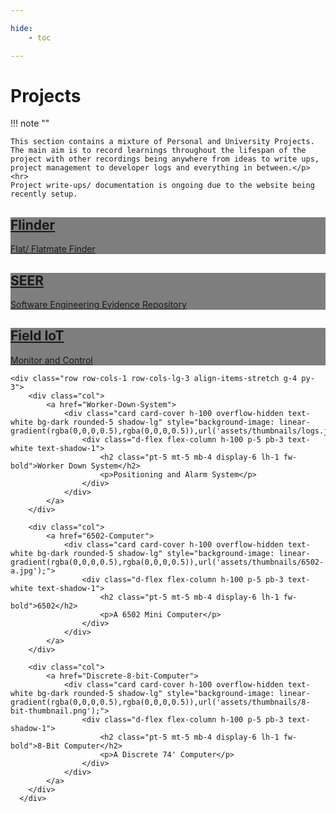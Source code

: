 ```yaml
---

hide:
    - toc

---
```

# Projects

!!! note ""

    This section contains a mixture of Personal and University Projects. The main aim is to record learnings throughout the lifespan of the project with other recordings being anywhere from ideas to write ups, project management to developer logs and everything in between.</p>
    <hr>
    Project write-ups/ documentation is ongoing due to the website being recently setup.

<div class="container px-4 py-2" id="custom-cards">
    <div class="row row-cols-1 row-cols-lg-3 align-items-stretch g-4 py-3">
        <div class="col">
            <a href="Flinder">
                <div class="card card-cover h-100 overflow-hidden text-white bg-dark rounded-5 shadow-lg" style="background-image: linear-gradient(rgba(0,0,0,0.5),rgba(0,0,0,0.5)),url('assets/thumbnails/house.jpg');">
                    <div class="d-flex flex-column h-100 p-5 pb-3 text-white text-shadow-1">
                        <h2 class="pt-5 mt-5 mb-4 display-6 lh-1 fw-bold">Flinder</h2>
                        <p>Flat/ Flatmate Finder</p>
                    </div>
                </div>
            </a>
        </div>
        <div class="col">
            <a href="SEER">
                <div class="card card-cover h-100 overflow-hidden text-white bg-dark rounded-5 shadow-lg" style="background-image: linear-gradient(rgba(0,0,0,0.5),rgba(0,0,0,0.5)),url('assets/thumbnails/books.jpg');">
                <div class="d-flex flex-column h-100 p-5 pb-3 text-white text-shadow-1">
                    <h2 class="pt-5 mt-5 mb-4 display-6 lh-1 fw-bold">SEER</h2>
                    <p>Software Engineering Evidence Repository</p>
                    </div>
                </div>
            </a>
        </div>
        <div class="col">
            <a href="Water-Tank">    
            <div class="card card-cover h-100 overflow-hidden text-white bg-dark rounded-5 shadow-lg" style="background-image: linear-gradient(rgba(0,0,0,0.5),rgba(0,0,0,0.5)),url('assets/thumbnails/field.jpg');">
                <div class="d-flex flex-column h-100 p-5 pb-3 text-shadow-1">
                    <h2 class="pt-5 mt-5 mb-4 display-6 lh-1 fw-bold">Field IoT</h2>
                    <p>Monitor and Control</p>
                    </div>
                </div>
            </a>
        </div>
    </div>

    <div class="row row-cols-1 row-cols-lg-3 align-items-stretch g-4 py-3">
        <div class="col">
            <a href="Worker-Down-System">
                <div class="card card-cover h-100 overflow-hidden text-white bg-dark rounded-5 shadow-lg" style="background-image: linear-gradient(rgba(0,0,0,0.5),rgba(0,0,0,0.5)),url('assets/thumbnails/logs.jpg');">
                    <div class="d-flex flex-column h-100 p-5 pb-3 text-white text-shadow-1">
                        <h2 class="pt-5 mt-5 mb-4 display-6 lh-1 fw-bold">Worker Down System</h2>
                        <p>Positioning and Alarm System</p>
                    </div>
                </div>
            </a>
        </div>
    
        <div class="col">
            <a href="6502-Computer">
                <div class="card card-cover h-100 overflow-hidden text-white bg-dark rounded-5 shadow-lg" style="background-image: linear-gradient(rgba(0,0,0,0.5),rgba(0,0,0,0.5)),url('assets/thumbnails/6502-a.jpg');">
                    <div class="d-flex flex-column h-100 p-5 pb-3 text-white text-shadow-1">
                        <h2 class="pt-5 mt-5 mb-4 display-6 lh-1 fw-bold">6502</h2>
                        <p>A 6502 Mini Computer</p>
                    </div>
                </div>
            </a>
        </div>
    
        <div class="col">
            <a href="Discrete-8-bit-Computer">
                <div class="card card-cover h-100 overflow-hidden text-white bg-dark rounded-5 shadow-lg" style="background-image: linear-gradient(rgba(0,0,0,0.5),rgba(0,0,0,0.5)),url('assets/thumbnails/8-bit-thumbnail.png');">
                    <div class="d-flex flex-column h-100 p-5 pb-3 text-shadow-1">
                        <h2 class="pt-5 mt-5 mb-4 display-6 lh-1 fw-bold">8-Bit Computer</h2>
                        <p>A Discrete 74' Computer</p>
                    </div>
                </div>
            </a>
        </div>
      </div>

</div>
